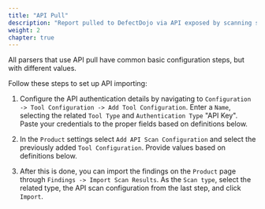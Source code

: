 ```yaml
---
title: "API Pull"
description: "Report pulled to DefectDojo via API exposed by scanning service"
weight: 2
chapter: true
---
```

All parsers that use API pull have common basic configuration steps, but with different values.

Follow these steps to set up API importing:

1.  Configure the API authentication details by navigating to
    `Configuration -> Tool Configuration -> Add Tool Configuration`. Enter a `Name`,
    selecting the related `Tool Type` and `Authentication Type` "API Key". Paste your credentials
    to the proper fields based on definitions below.

2.  In the `Product` settings select `Add API Scan Configuration` and select the
    previously added `Tool Configuration`. Provide values based on definitions below.

3.  After this is done, you can import the findings on the `Product` page through
    `Findings -> Import Scan Results`. As the `Scan type`, select the related type,
    the API scan configuration from the last step, and click `Import`.

